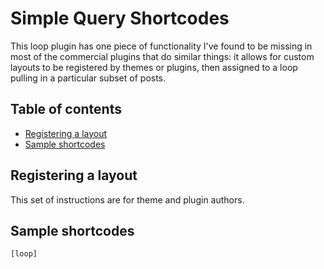 # Simple Query Shortcodes

This loop plugin has one piece of functionality I've found to be missing in most of the commercial plugins that do similar things: it allows for custom layouts to be registered by themes or plugins, then assigned to a loop pulling in a particular subset of posts.

## Table of contents

* [Registering a layout](#registering-a-layout)
* [Sample shortcodes](#sample-shortcodes)

## Registering a layout

This set of instructions are for theme and plugin authors.

## Sample shortcodes

```
[loop]
```
